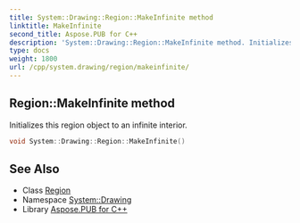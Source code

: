 ```yaml
---
title: System::Drawing::Region::MakeInfinite method
linktitle: MakeInfinite
second_title: Aspose.PUB for C++
description: 'System::Drawing::Region::MakeInfinite method. Initializes this region object to an infinite interior in C++.'
type: docs
weight: 1800
url: /cpp/system.drawing/region/makeinfinite/
---
```

## Region::MakeInfinite method


Initializes this region object to an infinite interior.

```cpp
void System::Drawing::Region::MakeInfinite()
```

## See Also

* Class [Region](../)
* Namespace [System::Drawing](../../)
* Library [Aspose.PUB for C++](../../../)
